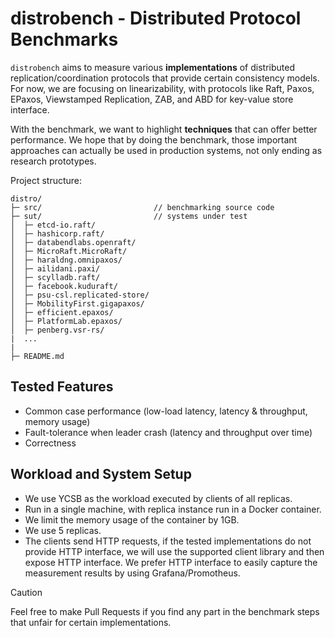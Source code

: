 # distrobench - Distributed Protocol Benchmarks

`distrobench` aims to measure various **implementations** of distributed
replication/coordination protocols that provide certain consistency models.
For now, we are focusing on linearizability, with protocols like Raft, Paxos,
EPaxos, Viewstamped Replication, ZAB, and ABD for key-value store interface.

With the benchmark, we want to highlight **techniques** that can offer better
performance. We hope that by doing the benchmark, those important approaches can actually be used in production systems, not only ending as research prototypes.

Project structure:
```
distro/
├─ src/                         // benchmarking source code
├─ sut/                         // systems under test
│  ├─ etcd-io.raft/
│  ├─ hashicorp.raft/
│  ├─ databendlabs.openraft/
│  ├─ MicroRaft.MicroRaft/
│  ├─ haraldng.omnipaxos/
│  ├─ ailidani.paxi/
│  ├─ scylladb.raft/
│  ├─ facebook.kuduraft/
│  ├─ psu-csl.replicated-store/
│  ├─ MobilityFirst.gigapaxos/
│  ├─ efficient.epaxos/
│  ├─ PlatformLab.epaxos/
│  ├─ penberg.vsr-rs/
|  ... 
|
├─ README.md

```

## Tested Features
- Common case performance (low-load latency, latency & throughput, memory usage)
- Fault-tolerance when leader crash (latency and throughput over time)
- Correctness

## Workload and System Setup
- We use YCSB as the workload executed by clients of all replicas.
- Run in a single machine, with replica instance run in a Docker container.
- We limit the memory usage of the container by 1GB.
- We use 5 replicas.
- The clients send HTTP requests, if the tested implementations do not provide
  HTTP interface, we will use the supported client library and then expose HTTP 
  interface. We prefer HTTP interface to easily capture the measurement results
  by using Grafana/Promotheus.

> [!CAUTION]
> Feel free to make Pull Requests if you find any part in the benchmark steps 
> that unfair for certain implementations.
